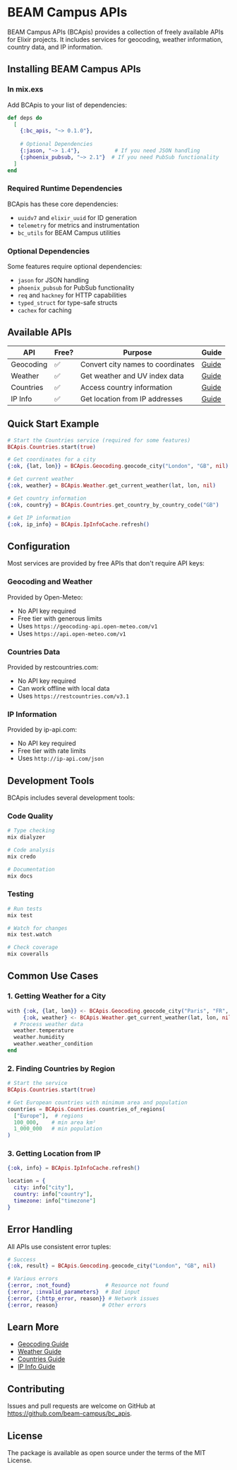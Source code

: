 # BEAM Campus APIs

BEAM Campus APIs (BCApis) provides a collection of freely available APIs for Elixir projects. It includes services for geocoding, weather information, country data, and IP information.

## Installing BEAM Campus APIs

### In mix.exs

Add BCApis to your list of dependencies:

```elixir
def deps do
  [
    {:bc_apis, "~> 0.1.0"},
    
    # Optional Dependencies
    {:jason, "~> 1.4"},           # If you need JSON handling
    {:phoenix_pubsub, "~> 2.1"}  # If you need PubSub functionality
  ]
end
```

### Required Runtime Dependencies

BCApis has these core dependencies:
- `uuidv7` and `elixir_uuid` for ID generation
- `telemetry` for metrics and instrumentation
- `bc_utils` for BEAM Campus utilities

### Optional Dependencies

Some features require optional dependencies:
- `jason` for JSON handling
- `phoenix_pubsub` for PubSub functionality
- `req` and `hackney` for HTTP capabilities
- `typed_struct` for type-safe structs
- `cachex` for caching

## Available APIs

| API | Free? | Purpose | Guide |
|-----|--------|---------|--------|
| Geocoding | ✅ | Convert city names to coordinates | [Guide](./geocoding.md) |
| Weather | ✅ | Get weather and UV index data | [Guide](./weather.md) |
| Countries | ✅ | Access country information | [Guide](./countries.md) |
| IP Info | ✅ | Get location from IP addresses | [Guide](./ip_info.md) |

## Quick Start Example

```elixir
# Start the Countries service (required for some features)
BCApis.Countries.start(true)

# Get coordinates for a city
{:ok, {lat, lon}} = BCApis.Geocoding.geocode_city("London", "GB", nil)

# Get current weather
{:ok, weather} = BCApis.Weather.get_current_weather(lat, lon, nil)

# Get country information
{:ok, country} = BCApis.Countries.get_country_by_country_code("GB")

# Get IP information
{:ok, ip_info} = BCApis.IpInfoCache.refresh()
```

## Configuration

Most services are provided by free APIs that don't require API keys:

### Geocoding and Weather
Provided by Open-Meteo:
- No API key required
- Free tier with generous limits
- Uses `https://geocoding-api.open-meteo.com/v1`
- Uses `https://api.open-meteo.com/v1`

### Countries Data
Provided by restcountries.com:
- No API key required
- Can work offline with local data
- Uses `https://restcountries.com/v3.1`

### IP Information
Provided by ip-api.com:
- No API key required
- Free tier with rate limits
- Uses `http://ip-api.com/json`

## Development Tools

BCApis includes several development tools:

### Code Quality
```bash
# Type checking
mix dialyzer

# Code analysis
mix credo

# Documentation
mix docs
```

### Testing
```bash
# Run tests
mix test

# Watch for changes
mix test.watch

# Check coverage
mix coveralls
```

## Common Use Cases

### 1. Getting Weather for a City
```elixir
with {:ok, {lat, lon}} <- BCApis.Geocoding.geocode_city("Paris", "FR", nil),
     {:ok, weather} <- BCApis.Weather.get_current_weather(lat, lon, nil) do
  # Process weather data
  weather.temperature
  weather.humidity
  weather.weather_condition
end
```

### 2. Finding Countries by Region
```elixir
# Start the service
BCApis.Countries.start(true)

# Get European countries with minimum area and population
countries = BCApis.Countries.countries_of_regions(
  ["Europe"],  # regions
  100_000,    # min area km²
  1_000_000   # min population
)
```

### 3. Getting Location from IP
```elixir
{:ok, info} = BCApis.IpInfoCache.refresh()

location = {
  city: info["city"],
  country: info["country"],
  timezone: info["timezone"]
}
```

## Error Handling

All APIs use consistent error tuples:

```elixir
# Success
{:ok, result} = BCApis.Geocoding.geocode_city("London", "GB", nil)

# Various errors
{:error, :not_found}           # Resource not found
{:error, :invalid_parameters}  # Bad input
{:error, {:http_error, reason}} # Network issues
{:error, reason}              # Other errors
```

## Learn More

- [Geocoding Guide](./geocoding.md)
- [Weather Guide](./weather.md)
- [Countries Guide](./countries.md)
- [IP Info Guide](./ip_info.md)

## Contributing

Issues and pull requests are welcome on GitHub at https://github.com/beam-campus/bc_apis.

## License

The package is available as open source under the terms of the MIT License.
